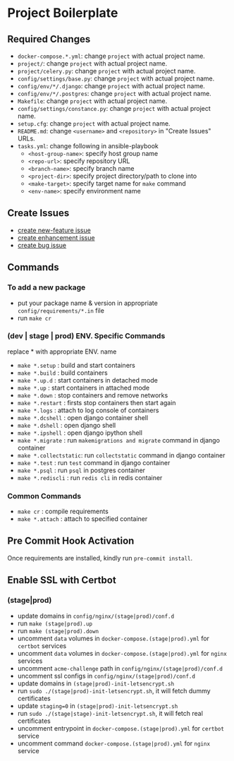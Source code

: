# Project Boilerplate

## Required Changes
* `docker-compose.*.yml`: change `project` with actual project name.
* `project/`: change `project` with actual project name.
* `project/celery.py`: change `project` with actual project name.
* `config/settings/base.py`: change `project` with actual project name.
* `config/env/*/.django`: change `project` with actual project name.
* `config/env/*/.postgres`: change `project` with actual project name.
* `Makefile`: change `project` with actual project name.
* `config/settings/constance.py`: change `project` with actual project name.
* `setup.cfg`: change `project` with actual project name.
* `README.md`: change `<username>` and `<repository>` in "Create Issues" URLs.
* `tasks.yml`: change following in ansible-playbook
  * `<host-group-name>`: specify host group name
  * `<repo-url>`: specify repository URL
  * `<branch-name>`: specify branch name
  * `<project-dir>`: specify project directory/path to clone into
  * `<make-target>`: specify target name for `make` command
  * `<env-name>`: specify environment name

## Create Issues
* [create new-feature issue](https://github.com/<username>/<repository>/issues/new?template=new-feature.md)
* [create enhancement issue](https://github.com/<username>/<repository>/issues/new?template=enhancement.md)
* [create bug issue](https://github.com/<username>/<repository>/issues/new?template=bug.md)

## Commands
### To add a new package
* put your package name & version in appropriate `config/requirements/*.in` file
* run `make cr`

### (dev | stage | prod) ENV. Specific Commands
replace * with appropriate ENV. name
* `make *.setup`        : build and start containers
* `make *.build`        : build containers
* `make *.up.d`         : start containers in detached mode
* `make *.up`           : start containers in attached mode
* `make *.down`         : stop containers and remove networks
* `make *.restart`      : firsts stop containers then start again
* `make *.logs`         : attach to log console of containers
* `make *.dcshell`      : open django container shell
* `make *.dshell`       : open django shell
* `make *.ipshell`      : open django ipython shell
* `make *.migrate`      : run `makemigrations and migrate` command in django container
* `make *.collectstatic`: run `collectstatic` command in django container
* `make *.test`         : run `test` command in django container
* `make *.psql`         : run `psql` in postgres container
* `make *.rediscli`     : run `redis cli` in redis container

### Common Commands
* `make cr`             : compile requirements
* `make *.attach`       : attach to specified container

## Pre Commit Hook Activation
Once requirements are installed, kindly run `pre-commit install`.

## Enable SSL with Certbot
### (stage|prod)
* update domains in `config/nginx/(stage|prod)/conf.d`
* run `make (stage|prod).up`
* run `make (stage|prod).down`
* uncomment `data` volumes in `docker-compose.(stage|prod).yml` for `certbot` services
* uncomment `data` volumes in `docker-compose.(stage|prod).yml` for `nginx` services
* uncomment `acme-challenge` path in `config/nginx/(stage|prod)/conf.d`
* uncomment ssl configs in `config/nginx/(stage|prod)/conf.d`
* update domains in `(stage|prod)-init-letsencrypt.sh`
* run `sudo ./(stage|prod)-init-letsencrypt.sh`, it will fetch dummy certificates
* update `staging=0` in `(stage|prod)-init-letsencrypt.sh`
* run `sudo ./(stage|stage)-init-letsencrypt.sh`, it will fetch real certificates
* uncomment entrypoint in `docker-compose.(stage|prod).yml` for `certbot` service 
* uncomment command `docker-compose.(stage|prod).yml` for `nginx` service
